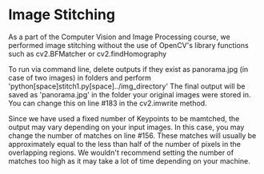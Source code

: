 # Image Stitching
As a part of the Computer Vision and Image Processing course, we performed image stitching without the use of OpenCV's library functions such as cv2.BFMatcher or cv2.findHomography

To run via command line, delete outputs if they exist as panorama.jpg (in case of two images) in folders and perform
'python[space]stitch1.py[space]../img_directory'
The final output will be saved as 'panorama.jpg' in the folder your original images were stored in.  You can change this on line #183 in the cv2.imwrite method.

Since we have used a fixed number of Keypoints to be mamtched, the output may vary depending on your input images. In this case, you may change the number of matches on line #156.
These matches will usually be approximately equal to the less than half of the number of pixels in the overlapping regions.
We wouldn't recommend setting the number of matches too high as it may take a lot of time depending on your machine.
